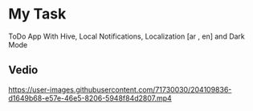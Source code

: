 # My Task

 ToDo App With Hive, Local Notifications, Localization [ar , en] and Dark Mode
 
 ## Vedio 
 
 
https://user-images.githubusercontent.com/71730030/204109836-d1649b68-e57e-46e5-8206-5948f84d2807.mp4


